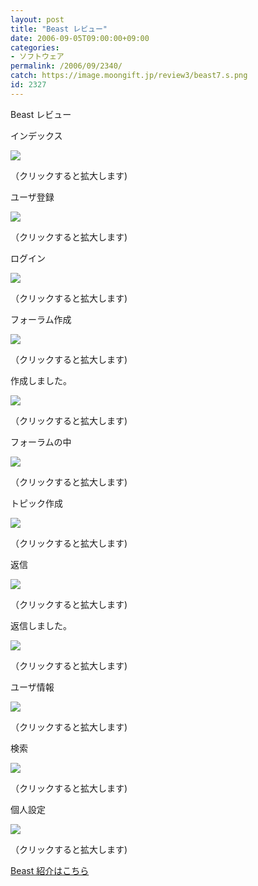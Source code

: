 ```yaml
---
layout: post
title: "Beast レビュー"
date: 2006-09-05T09:00:00+09:00
categories:
- ソフトウェア
permalink: /2006/09/2340/
catch: https://image.moongift.jp/review3/beast7.s.png
id: 2327
---
```

Beast レビュー  
<!--more-->

インデックス

  

[![](https://image.moongift.jp/review3/beast1.s.png)](https://image.moongift.jp/review3/beast1.png)  
  
（クリックすると拡大します)

  

ユーザ登録

  

[![](https://image.moongift.jp/review3/beast2.s.png)](https://image.moongift.jp/review3/beast2.png)  
  
（クリックすると拡大します)

  

ログイン

  

[![](https://image.moongift.jp/review3/beast3.s.png)](https://image.moongift.jp/review3/beast3.png)  
  
（クリックすると拡大します)

  

フォーラム作成

  

[![](https://image.moongift.jp/review3/beast4.s.png)](https://image.moongift.jp/review3/beast4.png)  
  
（クリックすると拡大します)

  

作成しました。

  

[![](https://image.moongift.jp/review3/beast5.s.png)](https://image.moongift.jp/review3/beast5.png)  
  
（クリックすると拡大します)

  

フォーラムの中

  

[![](https://image.moongift.jp/review3/beast6.s.png)](https://image.moongift.jp/review3/beast6.png)  
  
（クリックすると拡大します)

  

トピック作成

  

[![](https://image.moongift.jp/review3/beast7.s.png)](https://image.moongift.jp/review3/beast7.png)  
  
（クリックすると拡大します)

  

返信

  

[![](https://image.moongift.jp/review3/beast8.s.png)](https://image.moongift.jp/review3/beast8.png)  
  
（クリックすると拡大します)

  

返信しました。

  

[![](https://image.moongift.jp/review3/beast9.s.png)](https://image.moongift.jp/review3/beast9.png)  
  
（クリックすると拡大します)

  

ユーザ情報

  

[![](https://image.moongift.jp/review3/beast10.s.png)](https://image.moongift.jp/review3/beast10.png)  
  
（クリックすると拡大します)

  

検索

  

[![](https://image.moongift.jp/review3/beast11.s.png)](https://image.moongift.jp/review3/beast11.png)  
  
（クリックすると拡大します)

  

個人設定

  

[![](https://image.moongift.jp/review3/beast12.s.png)](https://image.moongift.jp/review3/beast12.png)  
  
（クリックすると拡大します)

  

[Beast 紹介はこちら](http://oss.moongift.jp/intro/i-2339.html)

